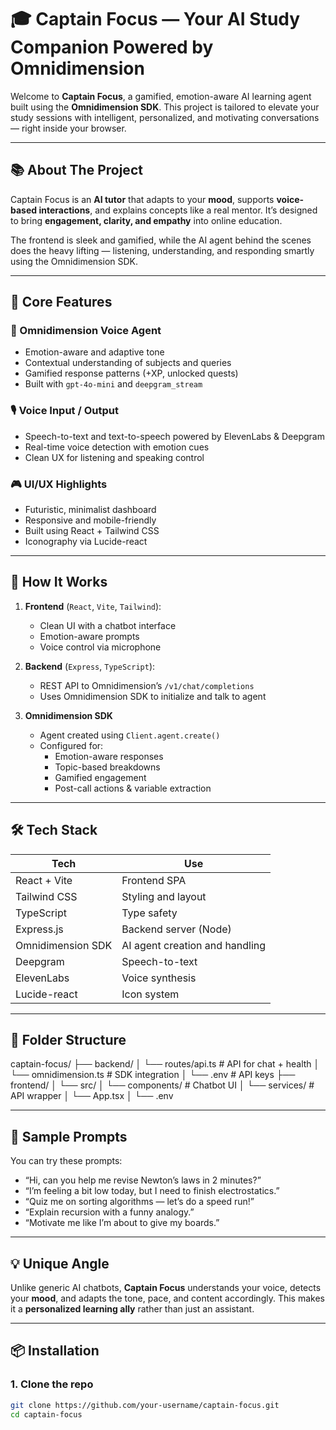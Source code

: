 # 🎓 Captain Focus — Your AI Study Companion Powered by Omnidimension

Welcome to **Captain Focus**, a gamified, emotion-aware AI learning agent built using the **Omnidimension SDK**. This project is tailored to elevate your study sessions with intelligent, personalized, and motivating conversations — right inside your browser.

---

## 📚 About The Project

Captain Focus is an **AI tutor** that adapts to your **mood**, supports **voice-based interactions**, and explains concepts like a real mentor. It’s designed to bring **engagement, clarity, and empathy** into online education.

The frontend is sleek and gamified, while the AI agent behind the scenes does the heavy lifting — listening, understanding, and responding smartly using the Omnidimension SDK.

---

## 🧠 Core Features

### 🤖 Omnidimension Voice Agent

- Emotion-aware and adaptive tone
- Contextual understanding of subjects and queries
- Gamified response patterns (+XP, unlocked quests)
- Built with `gpt-4o-mini` and `deepgram_stream`

### 🎙️ Voice Input / Output

- Speech-to-text and text-to-speech powered by ElevenLabs & Deepgram
- Real-time voice detection with emotion cues
- Clean UX for listening and speaking control

### 🎮 UI/UX Highlights

- Futuristic, minimalist dashboard
- Responsive and mobile-friendly
- Built using React + Tailwind CSS
- Iconography via Lucide-react

---

## 🧪 How It Works

1. **Frontend** (`React`, `Vite`, `Tailwind`):  
   - Clean UI with a chatbot interface
   - Emotion-aware prompts
   - Voice control via microphone

2. **Backend** (`Express`, `TypeScript`):  
   - REST API to Omnidimension’s `/v1/chat/completions`
   - Uses Omnidimension SDK to initialize and talk to agent

3. **Omnidimension SDK**  
   - Agent created using `Client.agent.create()`
   - Configured for:
     - Emotion-aware responses
     - Topic-based breakdowns
     - Gamified engagement
     - Post-call actions & variable extraction

---

## 🛠️ Tech Stack

| Tech             | Use                          |
|------------------|-------------------------------|
| React + Vite     | Frontend SPA                  |
| Tailwind CSS     | Styling and layout            |
| TypeScript       | Type safety                   |
| Express.js       | Backend server (Node)         |
| Omnidimension SDK| AI agent creation and handling|
| Deepgram         | Speech-to-text                |
| ElevenLabs       | Voice synthesis               |
| Lucide-react     | Icon system                   |

---

## 📁 Folder Structure
captain-focus/
├── backend/
│ └── routes/api.ts # API for chat + health
│ └── omnidimension.ts # SDK integration
│ └── .env # API keys
├── frontend/
│ └── src/
│ └── components/ # Chatbot UI
│ └── services/ # API wrapper
│ └── App.tsx
│ └── .env


---

## 🤖 Sample Prompts

You can try these prompts:

- “Hi, can you help me revise Newton’s laws in 2 minutes?”
- “I’m feeling a bit low today, but I need to finish electrostatics.”
- “Quiz me on sorting algorithms — let’s do a speed run!”
- “Explain recursion with a funny analogy.”
- “Motivate me like I’m about to give my boards.”

---

## 💡 Unique Angle

Unlike generic AI chatbots, **Captain Focus** understands your voice, detects your **mood**, and adapts the tone, pace, and content accordingly. This makes it a **personalized learning ally** rather than just an assistant.

---

## 📦 Installation

### 1. Clone the repo

```bash
git clone https://github.com/your-username/captain-focus.git
cd captain-focus
